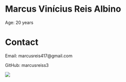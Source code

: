 <!DOCTYPE html>
<html lang="en">
<head>
    <meta charset="UTF-8">
    <meta name="viewport" content="width=device-width, initial-scale=1.0">
</head>
<body>
    <h1>Marcus Vinícius Reis Albino</h1>
    <p>Age: 20 years</p>    
    <h1>Contact</h1>
    <p>Email: marcusreis417@gmail.com</p>
    <p>GitHub: marcusreiss3</p>
</body>
</html>


<img src="https://github-readme-stats.vercel.app/api/top-langs/?username=marcusreiss3&theme=dark&langs_count=20"/>
